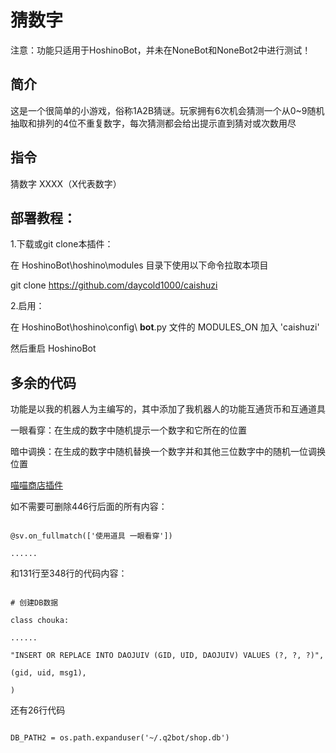 # 猜数字
注意：功能只适用于HoshinoBot，并未在NoneBot和NoneBot2中进行测试！

## 简介
这是一个很简单的小游戏，俗称1A2B猜谜。玩家拥有6次机会猜测一个从0~9随机抽取和排列的4位不重复数字，每次猜测都会给出提示直到猜对或次数用尽

## 指令
猜数字
XXXX（X代表数字）

## 部署教程：
1.下载或git clone本插件：

在 HoshinoBot\hoshino\modules 目录下使用以下命令拉取本项目

git clone https://github.com/daycold1000/caishuzi

2.启用：

在 HoshinoBot\hoshino\config\ **bot**.py 文件的 MODULES_ON 加入 'caishuzi'

然后重启 HoshinoBot

## 多余的代码
功能是以我的机器人为主编写的，其中添加了我机器人的功能互通货币和互通道具

一眼看穿：在生成的数字中随机提示一个数字和它所在的位置

暗中调换：在生成的数字中随机替换一个数字并和其他三位数字中的随机一位调换位置

[喵喵商店插件](https://github.com/daycold1000/miaoshop)

如不需要可删除446行后面的所有内容：

```

@sv.on_fullmatch(['使用道具 一眼看穿'])

......

```


和131行至348行的代码内容：

```

# 创建DB数据

class chouka:

......

"INSERT OR REPLACE INTO DAOJUIV (GID, UID, DAOJUIV) VALUES (?, ?, ?)",

(gid, uid, msg1),

)

```


还有26行代码

```

DB_PATH2 = os.path.expanduser('~/.q2bot/shop.db')

```

